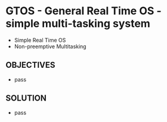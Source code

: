 # GTOS - General Real Time OS - simple multi-tasking system
- Simple Real Time OS
- Non-preemptive Multitasking

## OBJECTIVES
- pass

## SOLUTION
- pass